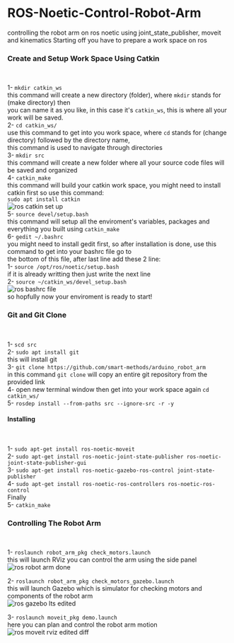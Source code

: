 # ROS-Noetic-Control-Robot-Arm
controlling the robot arm on ros noetic using joint_state_publisher, moveit and kinematics
Starting off you have to prepare a work space on ros
<h3>Create and Setup Work Space Using Catkin </h3> <br>

1- ```mkdir catkin_ws``` <br>
this command will create a new directory (folder), where `mkdir` stands for (make directory) then <br>
you can name it as you like, in this case it's `catkin_ws`, this is where all your work will be saved. <br>
2- ```cd catkin_ws/``` <br>
use this command to get into you work space, where `cd` stands for (change directory) followed by the directory name,<br>
this command is used to navigate through directories <br>
3- ```mkdir src``` <br>
this command will create a new folder where all your source code files will be saved and organized <br>
4- ```catkin_make``` <br>
this command will build your catkin work space, you might need to install catkin first so use this command: <br>
`sudo apt install catkin` <br>
![ros catkin set up](https://github.com/user-attachments/assets/2dc44a69-6ae3-4486-9355-655d7b7ada01) <br>
5- ```source devel/setup.bash``` <br>
this command will setup all the enviroment's variables, packages and everything you built using `catkin_make` <br>
6- ```gedit ~/.bashrc``` <br>
you might need to install gedit first, so after installation is done, use this command to get into your bashrc file go to <br>
the bottom of this file, after last line add these 2 line: <br>
1- ```source /opt/ros/noetic/setup.bash``` <br>
if it is already writting then just write the next line <br>
2- ```source ~/catkin_ws/devel_setup.bash``` <br>
![ros bashrc file](https://github.com/user-attachments/assets/1a98acba-a14a-4b80-85b1-c8f513c5b1b1) <br>
<bold>so hopfully now your enviroment is ready to start! </bold> <br>
<h3>Git and Git Clone</h3> <br>

1- ```scd src``` <br>
2- ```sudo apt install git``` <br>
this will install git <br>
3- ```git clone https://github.com/smart-methods/arduino_robot_arm``` <br>
in this command `git clone` will copy an entire git repository from the provided link<br>
4- open new terminal window then get into your work space again `cd catkin_ws/` <br>
5- ```rosdep install --from-paths src --ignore-src -r -y``` <br>
<h4>Installing</h4> <br>

1- ```sudo apt-get install ros-noetic-moveit``` <br>
2- ```sudo apt-get install ros-noetic-joint-state-publisher ros-noetic-joint-state-publisher-gui``` <br>
3- ```sudo apt-get install ros-noetic-gazebo-ros-control joint-state-publisher``` <br>
4- ```sudo apt-get install ros-noetic-ros-controllers ros-noetic-ros-control``` <br>
Finally <br>
5- ```catkin_make```
<h3>Controlling The Robot Arm</h3> <br>

1- ```roslaunch robot_arm_pkg check_motors.launch```<br>
this will launch RViz you can control the arm using the side panel <br>
![ros robot arm done](https://github.com/user-attachments/assets/f619115e-6b3a-40d0-8131-48b785765ec8) <br>

2- ```roslaunch robot_arm_pkg check_motors_gazebo.launch``` <br>
this will launch Gazebo which is simulator for checking motors and components of the robot arm <br>
![ros gazebo lts edited](https://github.com/user-attachments/assets/6c5b5b65-3f8a-4f9b-869a-0395020c7691)<br>

3- ```roslaunch moveit_pkg demo.launch``` <br>
here you can plan and control the robot arm motion
![ros moveit rviz edited diff](https://github.com/user-attachments/assets/6822f011-a092-4b2a-b553-a7243864115e)
